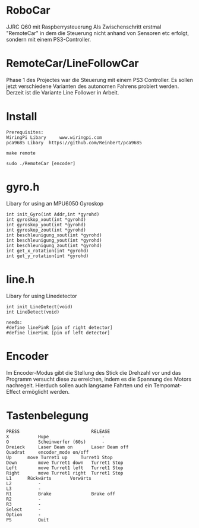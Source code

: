 # RoboCar
JJRC Q60 mit Raspberrysteuerung
Als Zwischenschritt erstmal "RemoteCar" in dem die Steuerung nicht anhand von Sensoren etc erfolgt, sondern mit einem PS3-Controller.

# RemoteCar/LineFollowCar
Phase 1 des Projectes war die Steuerung mit einem PS3 Controller.
Es sollen jetzt verschiedene Varianten des autonomen Fahrens probiert werden.
Derzeit ist die Variante Line Follower in Arbeit.

# Install


	Prerequisites:
	WiringPi Libary 	www.wiringpi.com
	pca9685 Libary 	https://github.com/Reinbert/pca9685
	
	make remote
  	
	sudo ./RemoteCar [encoder]

# gyro.h
Libary for using an MPU6050 Gyroskop

	int init_Gyro(int Addr,int *gyrohd)
	int gyroskop_xout(int *gyrohd)
	int gyroskop_yout(int *gyrohd)
	int gyroskop_zout(int *gyrohd)
	int beschleunigung_xout(int *gyrohd)
	int beschleunigung_yout(int *gyrohd)
	int beschleunigung_zout(int *gyrohd)
	int get_x_rotation(int *gyrohd)
	int get_y_rotation(int *gyrohd)

# line.h
Libary for using Linedetector

	int init_LineDetect(void)
	int LineDetect(void)
	
	needs:
	#define	linePinR [pin of right detector]
	#define	linePinL [pin of left detector]
	

	
# Encoder
Im Encoder-Modus gibt die Stellung des Stick die Drehzahl vor und das Programm versucht diese zu erreichen, indem es die Spannung des Motors nachregelt.
Hierduch sollen auch langsame Fahrten und ein Tempomat-Effect ermöglicht werden.

# Tastenbelegung

	PRESS							RELEASE
	X			Hupe					-
	O    		Scheinwerfer (60s)		-
	Dreieck		Laser Beam on		Laser Beam off			
	Quadrat		encoder_mode on/off
	Up		move Turret1 up		Turret1 Stop
	Down		move Turret1 down	Turret1 Stop
	Left		move Turret1 left	Turret1 Stop
	Right		move Turret1 right	Turret1 Stop
	L1		Rückwärts		Vorwärts
	L2			-		
	L3			-
	R1			Brake               Brake off
	R2			-
	R3			-
	Select		-
	Option		-
	PS			Quit

